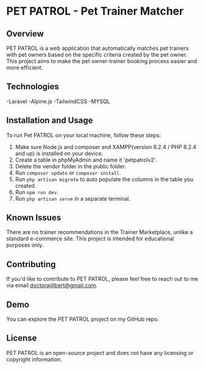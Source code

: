 # PET PATROL - Pet Trainer Matcher

## Overview

PET PATROL is a web application that automatically matches pet trainers with pet owners based on the specific criteria created by the pet owner. This project aims to make the pet owner-trainer booking process easier and more efficient.

## Technologies

-Laravel
-Alpine.js
-TailwindCSS
-MYSQL

## Installation and Usage

To run Pet PATROL on your local machine, follow these steps:

1. Make sure Node.js and composer and XAMPP(version 8.2.4 / PHP 8.2.4 and up) is installed on your device.
2. Create a table in phpMyAdmin and name it 'petpatrolv2'.
3. Delete the vendor folder in the public folder.
4. Run `composer update` or `composer install`.
5. Run `php artisan migrate` to auto populate the columns in the table you created.
6. Run `npm run dev`. 
7. Run `php artisan serve` in a separate terminal.

## Known Issues

There are no trainer recommendations in the Trainer Marketplace, unlike a standard e-commerce site. This project is intended for educational purposes only.

## Contributing

If you'd like to contribute to PET PATROL, please feel free to reach out to me via email doctorajillbert@gmail.com.

## Demo

You can explore the PET PATROL project on my GitHub repo.

## License

PET PATROL is an open-source project and does not have any licensing or copyright information.
